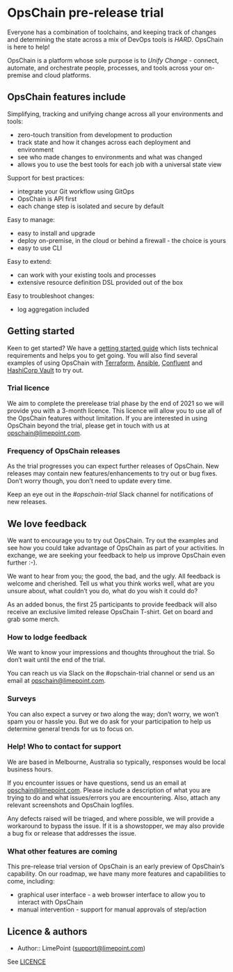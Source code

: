 # OpsChain pre-release trial

Everyone has a combination of toolchains, and keeping track of changes and determining the state across a mix of DevOps tools is _HARD_. OpsChain is here to help!

OpsChain is a platform whose sole purpose is to _Unify Change_ - connect, automate, and orchestrate people, processes, and tools across your on-premise and cloud platforms.

## OpsChain features include

Simplifying, tracking and unifying change across all your environments and tools:

- zero-touch transition from development to production
- track state and how it changes across each deployment and environment
- see who made changes to environments and what was changed
- allows you to use the best tools for each job with a universal state view

Support for best practices:

- integrate your Git workflow using GitOps
- OpsChain is API first
- each change step is isolated and secure by default

Easy to manage:

- easy to install and upgrade
- deploy on-premise, in the cloud or behind a firewall - the choice is yours
- easy to use CLI

Easy to extend:

- can work with your existing tools and processes
- extensive resource definition DSL provided out of the box

Easy to troubleshoot changes:

- log aggregation included

## Getting started

Keen to get started? We have a [getting started guide](https://github.com/LimePoint/opschain-trial/blob/master/docs/getting_started.md) which lists technical requirements and helps you to get going. You will also find several examples of using OpsChain with [Terraform](https://github.com/LimePoint/opschain-examples-terraform), [Ansible](https://github.com/LimePoint/opschain-examples-ansible), [Confluent](https://github.com/LimePoint/opschain-examples-confluent) and [HashiCorp Vault](https://github.com/LimePoint/opschain-examples-vault) to try out.

### Trial licence

We aim to complete the prerelease trial phase by the end of 2021 so we will provide you with a 3-month licence. This licence will allow you to use all of the OpsChain features without limitation. If you are interested in using OpsChain beyond the trial, please get in touch with us at [opschain@limepoint.com](mailto:opschain@limepoint.com).

### Frequency of OpsChain releases

As the trial progresses you can expect further releases of OpsChain. New releases may contain new features/enhancements to try out or bug fixes. Don’t worry though, you don’t need to update every time.

Keep an eye out in the _#opschain-trial_ Slack channel for notifications of new releases.

## We love feedback

We want to encourage you to try out OpsChain. Try out the examples and see how you could take advantage of OpsChain as part of your activities. In exchange, we are seeking your feedback to help us improve OpsChain even further :-).

We want to hear from you; the good, the bad, and the ugly. All feedback is welcome and cherished. Tell us what you think works well, what are you unsure about, what couldn’t you do, what do you wish it could do?

As an added bonus, the first 25 participants to provide feedback will also receive an exclusive limited release OpsChain T-shirt. Get on board and grab some merch.

### How to lodge feedback

We want to know your impressions and thoughts throughout the trial. So don’t wait until the end of the trial.

You can reach us via Slack on the #opschain-trial channel or send us an email at [opschain@limepoint.com](mailto:opschain@limepoint.com).

### Surveys

You can also expect a survey or two along the way; don’t worry, we won’t spam you or hassle you. But we do ask for your participation to help us determine general trends for us to focus on.

### Help! Who to contact for support

We are based in Melbourne, Australia so typically, responses would be local business hours.

If you encounter issues or have questions, send us an email at [opschain@limepoint.com](mailto:opschain@limepoint.com). Please include a description of what you are trying to do and what issues/errors you are encountering. Also, attach any relevant screenshots and OpsChain logfiles.

Any defects raised will be triaged, and where possible, we will provide a workaround to bypass the issue. If it is a showstopper, we may also provide a bug fix or release that addresses the issue.

### What other features are coming

This pre-release trial version of OpsChain is an early preview of OpsChain’s capability. On our roadmap, we have many more features and capabilities to come, including:

- graphical user interface - a web browser interface to allow you to interact with OpsChain
- manual intervention - support for manual approvals of step/action

## Licence & authors

- Author:: LimePoint (support@limepoint.com)

See [LICENCE](../LICENCE)
